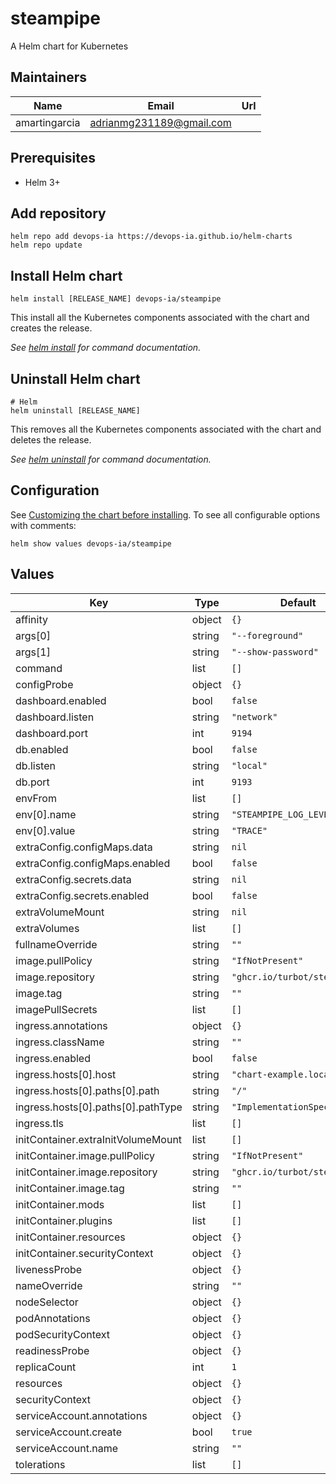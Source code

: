 # steampipe

A Helm chart for Kubernetes

## Maintainers

| Name | Email | Url |
| ---- | ------ | --- |
| amartingarcia | <adrianmg231189@gmail.com> |  |

## Prerequisites

* Helm 3+

## Add repository

```console
helm repo add devops-ia https://devops-ia.github.io/helm-charts
helm repo update
```

## Install Helm chart

```console
helm install [RELEASE_NAME] devops-ia/steampipe
```

This install all the Kubernetes components associated with the chart and creates the release.

_See [helm install](https://helm.sh/docs/helm/helm_install/) for command documentation._

## Uninstall Helm chart

```console
# Helm
helm uninstall [RELEASE_NAME]
```

This removes all the Kubernetes components associated with the chart and deletes the release.

_See [helm uninstall](https://helm.sh/docs/helm/helm_uninstall/) for command documentation._

## Configuration

See [Customizing the chart before installing](https://helm.sh/docs/intro/using_helm/#customizing-the-chart-before-installing). To see all configurable options with comments:

```console
helm show values devops-ia/steampipe
```

## Values

| Key | Type | Default | Description |
|-----|------|---------|-------------|
| affinity | object | `{}` |  |
| args[0] | string | `"--foreground"` |  |
| args[1] | string | `"--show-password"` |  |
| command | list | `[]` |  |
| configProbe | object | `{}` |  |
| dashboard.enabled | bool | `false` |  |
| dashboard.listen | string | `"network"` |  |
| dashboard.port | int | `9194` |  |
| db.enabled | bool | `false` |  |
| db.listen | string | `"local"` |  |
| db.port | int | `9193` |  |
| envFrom | list | `[]` |  |
| env[0].name | string | `"STEAMPIPE_LOG_LEVEL"` |  |
| env[0].value | string | `"TRACE"` |  |
| extraConfig.configMaps.data | string | `nil` |  |
| extraConfig.configMaps.enabled | bool | `false` |  |
| extraConfig.secrets.data | string | `nil` |  |
| extraConfig.secrets.enabled | bool | `false` |  |
| extraVolumeMount | string | `nil` |  |
| extraVolumes | list | `[]` |  |
| fullnameOverride | string | `""` |  |
| image.pullPolicy | string | `"IfNotPresent"` |  |
| image.repository | string | `"ghcr.io/turbot/steampipe"` |  |
| image.tag | string | `""` |  |
| imagePullSecrets | list | `[]` |  |
| ingress.annotations | object | `{}` |  |
| ingress.className | string | `""` |  |
| ingress.enabled | bool | `false` |  |
| ingress.hosts[0].host | string | `"chart-example.local"` |  |
| ingress.hosts[0].paths[0].path | string | `"/"` |  |
| ingress.hosts[0].paths[0].pathType | string | `"ImplementationSpecific"` |  |
| ingress.tls | list | `[]` |  |
| initContainer.extraInitVolumeMount | list | `[]` |  |
| initContainer.image.pullPolicy | string | `"IfNotPresent"` |  |
| initContainer.image.repository | string | `"ghcr.io/turbot/steampipe"` |  |
| initContainer.image.tag | string | `""` |  |
| initContainer.mods | list | `[]` |  |
| initContainer.plugins | list | `[]` |  |
| initContainer.resources | object | `{}` |  |
| initContainer.securityContext | object | `{}` |  |
| livenessProbe | object | `{}` |  |
| nameOverride | string | `""` |  |
| nodeSelector | object | `{}` |  |
| podAnnotations | object | `{}` |  |
| podSecurityContext | object | `{}` |  |
| readinessProbe | object | `{}` |  |
| replicaCount | int | `1` |  |
| resources | object | `{}` |  |
| securityContext | object | `{}` |  |
| serviceAccount.annotations | object | `{}` |  |
| serviceAccount.create | bool | `true` |  |
| serviceAccount.name | string | `""` |  |
| tolerations | list | `[]` |  |